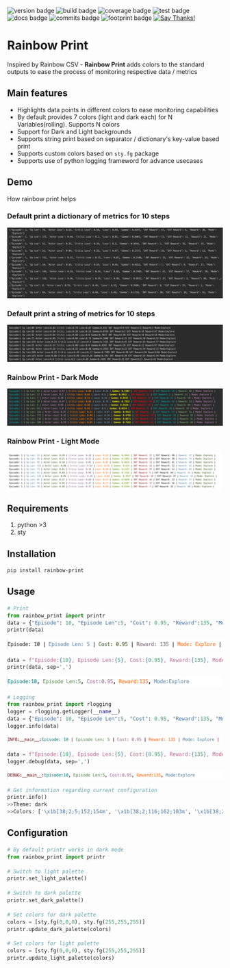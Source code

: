 <!-- Start of Badges -->
![version badge](https://img.shields.io/badge/rztrl%20version-0.0.0-green.svg)
![build badge](https://img.shields.io/badge/build-passing-green.svg)
![coverage badge](https://img.shields.io/badge/coverage-0.00%25|%200.0k/0k%20lines-green.svg)
![test badge](https://img.shields.io/badge/tests-0%20total%7C0%20%E2%9C%93%7C0%20%E2%9C%98-green.svg)
![docs badge](https://img.shields.io/badge/docs-none-green.svg)
![commits badge](https://img.shields.io/badge/commits%20since%20v0.0.0-0-green.svg)
![footprint badge](https://img.shields.io/badge/mem%20footprint%20-0.00%20Mb-green.svg)
[![Say Thanks!](https://img.shields.io/badge/Say%20Thanks-!-1EAEDB.svg)](https://saythanks.io/to/kingspprathyush@gmail.com)
<!-- End of Badges -->

# Rainbow Print

Inspired by Rainbow CSV - **Rainbow Print** adds colors to the standard outputs to ease the process of monitoring respective data / metrics

## Main features

* Highlights data points in different colors to ease monitoring capabilities
* By default provides 7 colors (light and dark each) for N Variables(rolling). Supports N colors 
* Support for Dark and Light backgrounds
* Supports string print based on separator / dictionary's key-value based print
* Supports custom colors based on ``sty.fg`` package
* Supports use of python logging frameword for advance usecases

## Demo 

How rainbow print helps

### Default print a dictionary of metrics for 10 steps
![Dict Print](https://github.com/kingspp/rainbow-print/blob/master/assets/print_dict.png?raw=true)
### Default print a string of metrics for 10 steps
![Str Print](https://github.com/kingspp/rainbow-print/blob/master/assets/print_str.png?raw=true)
### Rainbow Print - Dark Mode
![Rainbow Print Dark](https://github.com/kingspp/rainbow-print/blob/master/assets/printr-dark.png?raw=true)
### Rainbow Print - Light Mode
![Rainbow Print Light](https://github.com/kingspp/rainbow-print/blob/master/assets/printr-light.png?raw=true)

## Requirements
1. python >3
2. sty

## Installation
```bash
pip install rainbow-print
```

## Usage
```python
# Print
from rainbow_print import printr
data = {"Episode": 10, "Episode Len":5, "Cost": 0.95, "Reward":135, "Mode":"Explore"}
printr(data)
```
![printr dict](https://github.com/kingspp/rainbow-print/blob/master/assets/printr-dict-1.png?raw=true)
```python
data = f"Episode:{10}, Episode Len:{5}, Cost:{0.95}, Reward:{135}, Mode:{'Explore'}"
printr(data, sep=',')
```
![printr str](https://github.com/kingspp/rainbow-print/blob/master/assets/printr-str-1.png?raw=true)
```python
# Logging
from rainbow_print import rlogging
logger = rlogging.getLogger(__name__)
data = {"Episode": 10, "Episode Len":5, "Cost": 0.95, "Reward":135, "Mode":"Explore"}
logger.info(data)
```
![logger dict](https://github.com/kingspp/rainbow-print/blob/master/assets/logger-dict-1.png?raw=true)
```python
data = f"Episode:{10}, Episode Len:{5}, Cost:{0.95}, Reward:{135}, Mode:{'Explore'}"
logger.debug(data, sep=',')
```
![logger str](https://github.com/kingspp/rainbow-print/blob/master/assets/logger-str-1.png?raw=true)
```python
# Get information regarding current configuration
printr.info()
>>Theme: dark
>>Colors: ['\x1b[38;2;5;152;154m', '\x1b[38;2;116;162;103m', '\x1b[38;2;179;128;168m', '\x1b[38;2;255;127;0m', '\x1b[38;2;112;154;180m', '\x1b[38;2;255;255;0m', '\x1b[38;2;255;0;0m']
```

## Configuration
```python
# By default printr works in dark mode
from rainbow_print import printr

# Switch to light palette
printr.set_light_palette()

# Switch to dark palette
printr.set_dark_palette()

# Set colors for dark palette
colors = [sty.fg(0,0,0), sty.fg(255,255,255)]
printr.update_dark_palette(colors)

# Set colors for light palette
colors = [sty.fg(0,0,0), sty.fg(255,255,255)]
printr.update_light_palette(colors)
```
